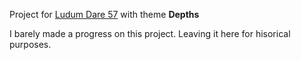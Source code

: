 Project for [Ludum Dare 57](https://ludumdare.com/) with theme **Depths**

I barely made a progress on this project. Leaving it here for hisorical purposes.
